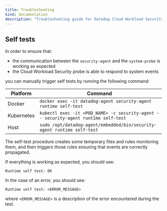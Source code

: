 ```yaml
---
title: Troubleshooting
kind: documentation
description: "Troubleshooting guide for Datadog Cloud Workload Security."
---
```


## Self tests

In order to ensure that:
- the communication between the `security-agent` and the `system-probe` is
working as expected
- the Cloud Workload Security probe is able to respond to system events

you can manually trigger self tests by running the following command:

| Platform     | Command                                                                             |
| --------     | -------                                                                             |
| Docker       | `docker exec -it datadog-agent security-agent runtime self-test`                    |
| Kubernetes   | `kubectl exec -it <POD_NAME> -c security-agent -- security-agent runtime self-test` |
| Host         | `sudo /opt/datadog-agent/embedded/bin/security-agent runtime self-test`             |

The self-test procedure creates some temporary files and rules monitoring
them, and then triggers those rules ensuring that events are correctly propagated.

If everything is working as expected, you should see:
```
Runtime self test: OK
```

In the case of an error, you should see:
```
Runtime self test: <ERROR_MESSAGE>
```
where `<ERROR_MESSAGE>` is a description of the error encountered during the test.
